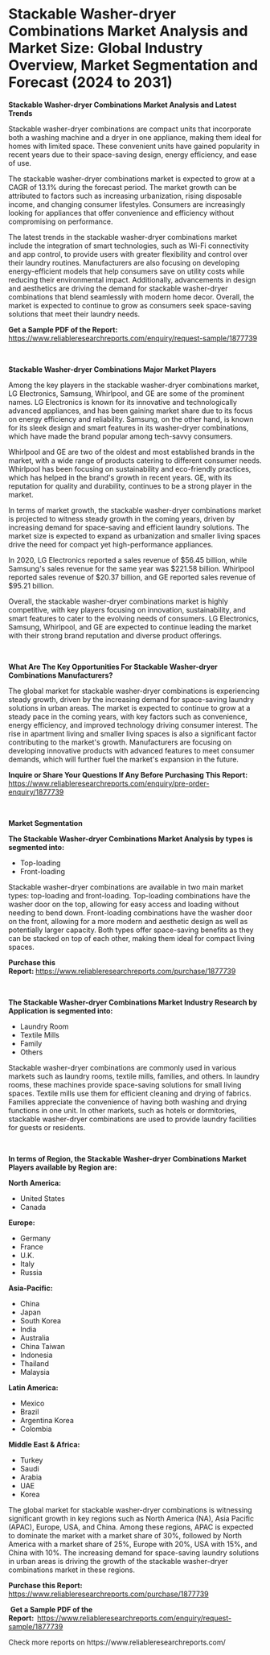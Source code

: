<p><h1>Stackable Washer-dryer Combinations Market Analysis and Market Size: Global Industry Overview, Market Segmentation and Forecast (2024 to 2031)</h1></p><p><strong>Stackable Washer-dryer Combinations Market Analysis and Latest Trends</strong></p>
<p><p>Stackable washer-dryer combinations are compact units that incorporate both a washing machine and a dryer in one appliance, making them ideal for homes with limited space. These convenient units have gained popularity in recent years due to their space-saving design, energy efficiency, and ease of use. </p><p>The stackable washer-dryer combinations market is expected to grow at a CAGR of 13.1% during the forecast period. The market growth can be attributed to factors such as increasing urbanization, rising disposable income, and changing consumer lifestyles. Consumers are increasingly looking for appliances that offer convenience and efficiency without compromising on performance. </p><p>The latest trends in the stackable washer-dryer combinations market include the integration of smart technologies, such as Wi-Fi connectivity and app control, to provide users with greater flexibility and control over their laundry routines. Manufacturers are also focusing on developing energy-efficient models that help consumers save on utility costs while reducing their environmental impact. Additionally, advancements in design and aesthetics are driving the demand for stackable washer-dryer combinations that blend seamlessly with modern home decor. Overall, the market is expected to continue to grow as consumers seek space-saving solutions that meet their laundry needs.</p></p>
<p><strong>Get a Sample PDF of the Report:&nbsp;</strong> <a href="https://www.reliableresearchreports.com/enquiry/request-sample/1877739">https://www.reliableresearchreports.com/enquiry/request-sample/1877739</a></p>
<p>&nbsp;</p>
<p><strong>Stackable Washer-dryer Combinations Major Market Players</strong></p>
<p><p>Among the key players in the stackable washer-dryer combinations market, LG Electronics, Samsung, Whirlpool, and GE are some of the prominent names. LG Electronics is known for its innovative and technologically advanced appliances, and has been gaining market share due to its focus on energy efficiency and reliability. Samsung, on the other hand, is known for its sleek design and smart features in its washer-dryer combinations, which have made the brand popular among tech-savvy consumers.</p><p>Whirlpool and GE are two of the oldest and most established brands in the market, with a wide range of products catering to different consumer needs. Whirlpool has been focusing on sustainability and eco-friendly practices, which has helped in the brand's growth in recent years. GE, with its reputation for quality and durability, continues to be a strong player in the market.</p><p>In terms of market growth, the stackable washer-dryer combinations market is projected to witness steady growth in the coming years, driven by increasing demand for space-saving and efficient laundry solutions. The market size is expected to expand as urbanization and smaller living spaces drive the need for compact yet high-performance appliances.</p><p>In 2020, LG Electronics reported a sales revenue of $56.45 billion, while Samsung's sales revenue for the same year was $221.58 billion. Whirlpool reported sales revenue of $20.37 billion, and GE reported sales revenue of $95.21 billion.</p><p>Overall, the stackable washer-dryer combinations market is highly competitive, with key players focusing on innovation, sustainability, and smart features to cater to the evolving needs of consumers. LG Electronics, Samsung, Whirlpool, and GE are expected to continue leading the market with their strong brand reputation and diverse product offerings.</p></p>
<p>&nbsp;</p>
<p><strong>What Are The Key Opportunities For Stackable Washer-dryer Combinations Manufacturers?</strong></p>
<p><p>The global market for stackable washer-dryer combinations is experiencing steady growth, driven by the increasing demand for space-saving laundry solutions in urban areas. The market is expected to continue to grow at a steady pace in the coming years, with key factors such as convenience, energy efficiency, and improved technology driving consumer interest. The rise in apartment living and smaller living spaces is also a significant factor contributing to the market's growth. Manufacturers are focusing on developing innovative products with advanced features to meet consumer demands, which will further fuel the market's expansion in the future.</p></p>
<p><strong>Inquire or Share Your Questions If Any Before Purchasing This Report:</strong> <a href="https://www.reliableresearchreports.com/enquiry/pre-order-enquiry/1877739">https://www.reliableresearchreports.com/enquiry/pre-order-enquiry/1877739</a></p>
<p>&nbsp;</p>
<p><strong>Market Segmentation</strong></p>
<p><strong>The Stackable Washer-dryer Combinations Market Analysis by types is segmented into:</strong></p>
<p><ul><li>Top-loading</li><li>Front-loading</li></ul></p>
<p><p>Stackable washer-dryer combinations are available in two main market types: top-loading and front-loading. Top-loading combinations have the washer door on the top, allowing for easy access and loading without needing to bend down. Front-loading combinations have the washer door on the front, allowing for a more modern and aesthetic design as well as potentially larger capacity. Both types offer space-saving benefits as they can be stacked on top of each other, making them ideal for compact living spaces.</p></p>
<p><strong>Purchase this Report:&nbsp;</strong><a href="https://www.reliableresearchreports.com/purchase/1877739">https://www.reliableresearchreports.com/purchase/1877739</a></p>
<p>&nbsp;</p>
<p><strong>The Stackable Washer-dryer Combinations Market Industry Research by Application is segmented into:</strong></p>
<p><ul><li>Laundry Room</li><li>Textile Mills</li><li>Family</li><li>Others</li></ul></p>
<p><p>Stackable washer-dryer combinations are commonly used in various markets such as laundry rooms, textile mills, families, and others. In laundry rooms, these machines provide space-saving solutions for small living spaces. Textile mills use them for efficient cleaning and drying of fabrics. Families appreciate the convenience of having both washing and drying functions in one unit. In other markets, such as hotels or dormitories, stackable washer-dryer combinations are used to provide laundry facilities for guests or residents.</p></p>
<p>&nbsp;</p>
<p><strong>In terms of Region, the Stackable Washer-dryer Combinations Market Players available by Region are:</strong></p>
<p>
    <p> <strong> North America: </strong>
        <ul>
            <li>United States</li>
            <li>Canada</li>
        </ul>
        </p> 
    <p> <strong> Europe: </strong>
        <ul>
            <li>Germany</li>
            <li>France</li>
            <li>U.K.</li>
            <li>Italy</li>
            <li>Russia</li>
        </ul>
        </p> 
    <p> <strong> Asia-Pacific: </strong>
        <ul>
            <li>China</li>
            <li>Japan</li>
            <li>South Korea</li>
            <li>India</li>
            <li>Australia</li>
            <li>China Taiwan</li>
            <li>Indonesia</li>
            <li>Thailand</li>
            <li>Malaysia</li>
        </ul>
        </p> 
    <p> <strong> Latin America: </strong>
        <ul>
            <li>Mexico</li>
            <li>Brazil</li>
            <li>Argentina Korea</li>
            <li>Colombia</li>
        </ul>
        </p> 
    <p> <strong> Middle East & Africa: </strong>
        <ul>
            <li>Turkey</li>
            <li>Saudi</li>
            <li>Arabia</li>
            <li>UAE</li>
            <li>Korea</li>
        </ul>
    </p>
    </p>
<p><p>The global market for stackable washer-dryer combinations is witnessing significant growth in key regions such as North America (NA), Asia Pacific (APAC), Europe, USA, and China. Among these regions, APAC is expected to dominate the market with a market share of 30%, followed by North America with a market share of 25%, Europe with 20%, USA with 15%, and China with 10%. The increasing demand for space-saving laundry solutions in urban areas is driving the growth of the stackable washer-dryer combinations market in these regions.</p></p>
<p><strong>Purchase this Report: </strong><a href="https://www.reliableresearchreports.com/purchase/1877739">https://www.reliableresearchreports.com/purchase/1877739</a></p>
<p>&nbsp;<strong>Get a Sample PDF of the Report:&nbsp;&nbsp;</strong><a href="https://www.reliableresearchreports.com/enquiry/request-sample/1877739">https://www.reliableresearchreports.com/enquiry/request-sample/1877739</a></p>
<p><strong></strong></p>
<p>Check more reports on https://www.reliableresearchreports.com/</p>